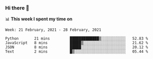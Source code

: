 ### Hi there 👋

📊 __This week I spent my time on__
<!--START_SECTION:waka-->
```text
Week: 21 February, 2021 - 28 February, 2021

Python       21 mins         █████████████▒░░░░░░░░░░░   52.83 % 
JavaScript   8 mins          █████▒░░░░░░░░░░░░░░░░░░░   21.62 % 
JSON         8 mins          █████░░░░░░░░░░░░░░░░░░░░   20.12 % 
Text         2 mins          █▒░░░░░░░░░░░░░░░░░░░░░░░   05.44 % 
```
<!--END_SECTION:waka-->
<!--
**SREEHARI-M-S/SREEHARI-M-S** is a ✨ _special_ ✨ repository because its `README.md` (this file) appears on your GitHub profile.

Here are some ideas to get you started:

- 🔭 I’m currently working on ...
- 🌱 I’m currently learning ...
- 👯 I’m looking to collaborate on ...
- 🤔 I’m looking for help with ...
- 💬 Ask me about ...
- 📫 How to reach me: ...
- 😄 Pronouns: ...
- ⚡ Fun fact: ...
-->
